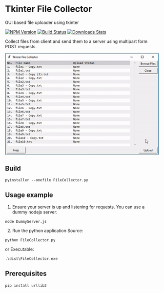 # Tkinter File Collector
GUI based file uploader using tkinter

[![NPM Version][npm-image]][npm-url]
[![Build Status][travis-image]][travis-url]
[![Downloads Stats][npm-downloads]][npm-url]

Collect files from client and send them to a server using multipart form POST requests.

![](demo.gif)

## Build

```
pyinstaller --onefile FileCollector.py
```

## Usage example

1. Ensure your server is up and listening for requests. You can use a dummy nodejs server:
```
node DummyServer.js
```
2. Run the python application
Source:
```
python FileCollector.py
```
or
Executable:
```
.\dist\FileCollector.exe
```

## Prerequisites

```
pip install urllib3
```

<!-- Markdown link & img dfn's -->
[npm-image]: https://img.shields.io/npm/v/datadog-metrics.svg?style=flat-square
[npm-url]: https://npmjs.org/package/datadog-metrics
[npm-downloads]: https://img.shields.io/npm/dm/datadog-metrics.svg?style=flat-square
[travis-image]: https://img.shields.io/travis/dbader/node-datadog-metrics/master.svg?style=flat-square
[travis-url]: https://travis-ci.org/dbader/node-datadog-metrics
[wiki]: https://github.com/yourname/yourproject/wiki
